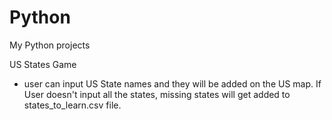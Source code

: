 # Python
My Python projects


US States Game
- user can input US State names and they will be added on the US map. If User doesn't input all the states, missing states will get added to states_to_learn.csv file.

